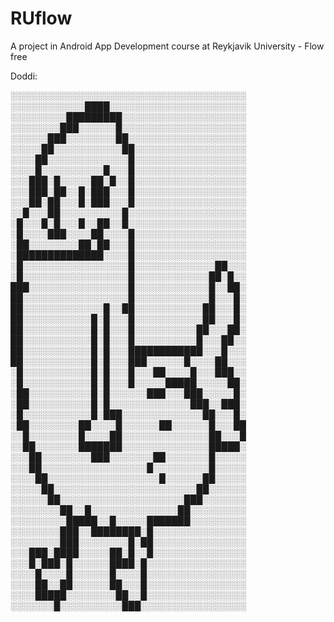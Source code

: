 RUflow
======

A project in Android App Development course at Reykjavik University - Flow free

Doddi:


░░░░░░░░░░░░░░░░░░░░░░░░░░░░░░░░░░░░░░
░░░░░░░░░░░░████░░░░░░░░░░░░░░░░░░░░░░
░░░░░░░░░█████████░░░░░░░░░░░░░░░░░░░░
░░░░░░░░███░░░░░░█░░░░░░░░░░░░░░░░░░░░
░░░░░░███░░░░░░░░██░░░░░░░░░░░░░░░░░░░
░░░░░██░░░░░░░░░░░██░░░░░░░░░░░░░░░░░░
░░░░██░░░░░░░░░░░░░█░░░░░░░░░░░░░░░░░░
░░░░█░░░░░░░░░░█░░░█░░░░░░░░░░░░░░░░░░
░░░███░█░░░░░██░█░░█░░░░░░░░░░░░░░░░░░
░░░███░██░░█░███░░░█░░░░░░░░░░░░░░░░░░
░░░██░██░░░█░███░░░█░░░░░░░░░░░░░░░░░░
░░█░░░██░░░░░░░░░░█░░░░░░░░░░░░░░░░░░░
░█░░░█░█░░░█░░██░░█░░░░░░░░░░░░░░░░░░░
░█░░░░███░░░░██░░░░█░░░░░░░░░░░░░░░░░░
░██░░░░░░░░██░██░░░█░░░░░░░░░░░░░░░░░░
░██████████████░░░░█░░░░░░░░░░░░░░░░░░
░█░░░░░░░░░░░░░░░░░█░░░░░░░░░░░░░██░░░
░█░░░░░░░░░░░░░░░░░█░░░░░░░░░░░░██░█░░
███░░░░░░░░░░░░░░░░█░░░░░░░░░░░░█░░██░
██░░░░░░░░░░░░░░░░░█░░░░░░░░░░░░█░░░█░
██░░░░░░░░░░░░░█░░██░░░░░░░░░░░██░░░█░
██░░░░░░░░░░░█░█░░░█░░░░░░░░░░░██░░░█░
██░░░░░░░░░░░█░█░░░█░░░░░░░░░░██░░░██░
██░░░░░░░░░░░█░█░░░█░░░░░░░░░░█░░░██░░
██░░░░░░░░░░░█░█░░░████████████░░░█░░░
██░░░░░░░░░░░█░█░░░███░░░░░░█░░░░██░░░
░█░░░░░░░░░░░█░█░░░█░░░██░░░░█░░░███░░
░█░░░░░░░░░░░█░█░░░█░░░░░█████░░░░░██░
░██░░░░░░░░░░█░█░░░░░░███░░░███░░░░░█░
░██░░░░░░░░░░█░█░░░░░░░░░░░░░███░░███░
░█░░░░░░░░░░░█░███░░░░░░░░░░░░░██░░░█░
░██░░░░░░░░██░░░░█░░░░░░██░░░░░░█░░░██
░░█░░░░░░░░█░░░░██░░░░░░░░░░░░░░██░░░█
░░██░░░░░░░███████░░░░░░░░░░░░░░█████░
░░░██░░░░░░░░███░░░░░░░██░░░░░░░█░░░░░
░░░██░░░░░░░░░░░░░░░░░█░░░░░░░░░█░░░░░
░░░░██░░░░░░░░░░░░░░░░░░█░░░░░░██░░░░░
░░░░░██░░░░░░░░░░░░░░░░░░░░░░░██░░░░░░
░░░░░░██░░░░░░░░░░░░░░░░░░░░███░░░░░░░
░░░░░░░░██░░█░░░░░░░░░░░░░░██░░░░░░░░░
░░░░░░░░░█████░░█░░░░░███████░░░░░░░░░
░░░░░░░░███░░████████░█░░░░░░░░░░░░░░░
░░░░░░░░███░░░░░░░░█░██░░░░░░░░░░░░░░░
░░░███░████░░░░░██░█░░█░░░░░░░░░░░░░░░
░░░█░███░█░░░░░░████░█░░░░░░░░░░░░░░░░
░░░░█░░░░█░░░░░░█░░░░█░░░░░░░░░░░░░░░░
░░░░██░░██░░░░░░██░░░█░░░░░░░░░░░░░░░░
░░░░█████░░░░░░░░██░░█░░░░░░░░░░░░░░░░
░░░░░░░█░░░░░░░░░░███░░░░░░░░░░░░░░░░░